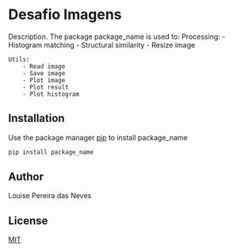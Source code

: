 # Desafio Imagens
Description. 
The package package_name is used to:
	Processing:
		- Histogram matching
		- Structural similarity
		- Resize image

	Utils:
		- Read image
		- Save image
		- Plot image
		- Plot result
		- Plot histogram

## Installation

Use the package manager [pip](https://pip.pypa.io/en/stable/) to install package_name

```bash
pip install package_name
```
## Author
Louise Pereira das Neves

## License
[MIT](https://choosealicense.com/licenses/mit/)